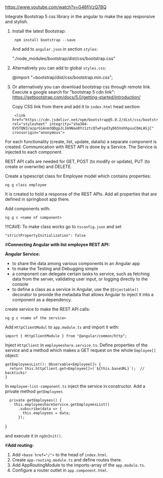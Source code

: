 https://www.youtube.com/watch?v=G46fjVzQ7BQ

Integrate Bootstrap 5 css library in the angular to make the app responsive and stylish.
1. Install the latest Bootstrap:
  
        npm install bootstrap --save

   And add to `angular.json` in section `styles`:

    "./node_modules/bootstrap/dist/css/bootstrap.css"


2. Alternatively you can add to global `styles.css`:

    @import "~bootstrap/dist/css/bootstrap.min.css";


3. Or alternatively you can download bootstrap css through remote link. 
Execute a google search for "bootstrap 5 cdn link":
https://getbootstrap.com/docs/5.0/getting-started/introduction/
    
    Copy CSS link from there and add it to `index.html` head section:
    
        <link href="https://cdn.jsdelivr.net/npm/bootstrap@5.0.2/dist/css/bootstrap.min.css" rel="stylesheet" integrity="sha384-EVSTQN3/azprG1Anm3QDgpJLIm9Nao0Yz1ztcQTwFspd3yD65VohhpuuCOmLASjC" crossorigin="anonymous">




For each functionality (create, list, update, datails) a separate component is created.
Communication with REST API is done by a Service. The Service is injected to each component.

REST API calls are needed for GET, POST (to modify or update), PUT (to create or overwrite) and DELETE.

Create a typescript class for Employee model which contains properties:
 
    ng g class employee

It is created to hold a response of the REST APIs. Add all properties that are defined in springboot app there.

Add components with:

    ng g c <name of component>

!!!CAVE: To make class works go to `tsconfig.json` and set

    "strictPropertyInitialization": false

#**Connecting Angular with list employee REST API:**

**Angular Service:**
* to share the data among various components in an Angular app
* to make the Testing and Debugging simple
* a component can delegate certain tasks to service, such as fetching data from the server, validating
user input, or logging directly to the console
* to define a class as a service in Angular, use the `@Injectable()` decorator to provide the metadata
that allows Angular to inject it into a component as a dependency.
  
create service to make the REST API calls:

    ng g s <name of the service>

Add `HttpClientModul` to `app.module.ts` and import it with:

    import { HttpClientModule } from "@angular/common/http";

Inject `HttpClient` in `employeeshare.service.ts`.
Define properties of the service and a method which makes a GET request on the whole `Employee[]` object:

    getEmployeesList(): Observable<Employee[]> { 
      return this.httpClient.get<Employee[]>(`${this.baseURL}`);  // backticks!
    }

In `employee-list-component.ts` inject the service in constructor. Add a private method `getEmployees`

      private getEmployees() { 
        this.employeeshareService.getEmployeesList()
          .subscribe(data => {
            this.employees = data;
          });
}

and execute it in `ngOnInit()`.

#**Add routing:**

1. Add `<base href="/">` to the head of `index.html`.
2. Create `app-routing.module.ts` and define routes there.
3. Add AppRoutingModule to the imports-array of the `app.module.ts`.
4. Configure a router outlet in `app.component.html`.
